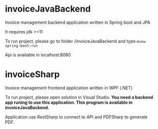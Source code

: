 # invoiceJavaBackend
Invoice management backend application written in Spring boot and JPA

It requires jdk >=11

To run project, please go to folder /invoiceJavaBackend and type <code>mvnw spring-boot:run</code>

Api is available in localhost:8080

# invoiceSharp
Invoice management frontend application written in WPF (.NET)

To run project, please open solution in Visual Studio. <b>You need a backend app runing to use this application. This program is available in invoiceJavaBackend.</b>

Application use RestSharp to connect to API and PDFSharp to generate PDF.

